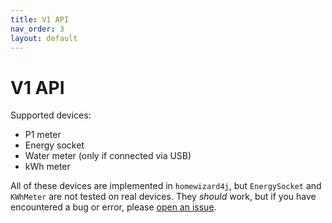 ```yaml
---
title: V1 API
nav_order: 3
layout: default
---
```


# V1 API
Supported devices:
- P1 meter
- Energy socket
- Water meter (only if connected via USB)
- kWh meter

All of these devices are implemented in `homewizard4j`, but `EnergySocket` and `KWhMeter` are not tested on real devices.
They _should_ work, but if you have encountered a bug or error,
please [open an issue](https://github.com/Thijzert123/homewizard4j/issues).